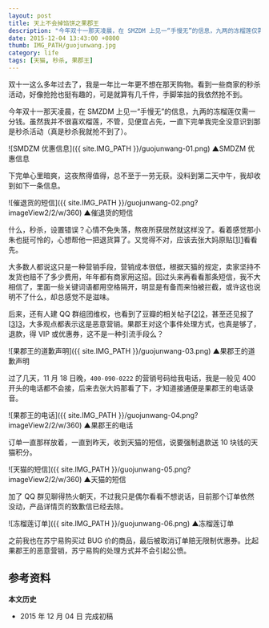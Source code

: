 ```yaml
---
layout: post
title: 天上不会掉馅饼之果郡王
description: "今年双十一那天凌晨，在 SMZDM 上见一“手慢无”的信息，九两的冻榴莲仅需一分钱。虽然我并不很喜欢榴莲，不管，见便宜占先，一直下完单我完全没意识到那是秒杀活动（真是秒杀我就抢不到了）。"
date: 2015-12-04 13:43:00 +0800
thumb: IMG_PATH/guojunwang.jpg
category: life
tags: [天猫, 秒杀, 果郡王]
---
```


双十一这么多年过去了，我是一年比一年更不想在那天购物。看到一些商家的秒杀活动，好像抢抢也挺有趣的，可是就算有几千件，手脚笨拙的我依然抢不到。

今年双十一那天凌晨，在 SMZDM 上见一“手慢无”的信息，九两的冻榴莲仅需一分钱。虽然我并不很喜欢榴莲，不管，见便宜占先，一直下完单我完全没意识到那是秒杀活动（真是秒杀我就抢不到了）。

![SMDZM 优惠信息]({{ site.IMG_PATH }}/guojunwang-01.png)
&#9650;SMDZM 优惠信息

下完单心里暗爽，这夜熬得值得，总不至于一劳无获。没料到第二天中午，我却收到如下一条信息。

![催退货的短信]({{ site.IMG_PATH }}/guojunwang-02.png?imageView2/2/w/360) &#9650;催退货的短信

什么，秒杀，设置错误？心情不免失落，熬夜所获居然就这样没了。看着感觉那小朱也挺可怜的，心想帮他一把退货算了。又觉得不对，应该去张大妈原贴[[1]][1]看看先。

大多数人都说这只是一种营销手段，营销成本很低，根据天猫的规定，卖家坚持不发货也赔不了多少费用，年年都有商家用这招。回过头来再看看那条短信，我不大相信了，里面一些关键词语都用空格隔开，明显是有备而来怕被拦截，或许这也说明不了什么，却总感觉不是滋味。

后来，还有人建 QQ 群组团维权，也看到了豆瓣的相关帖子[[2]][2]，甚至还见报了[[3]][3]，大多观点都表示这是恶意营销。果郡王对这个事件处理方式，也真是够了，退款，得 VIP 或优惠券，这不是一种引流手段么？

![果郡王的道歉声明]({{ site.IMG_PATH }}/guojunwang-03.png)
&#9650;果郡王的道歉声明

过了几天，11 月 18 日晚，`400-090-0222` 的营销号码给我电话，我是一般见 400 开头的电话都不会接，后来去张大妈那看了下，才知道接通便是果郡王的电话录音。

![果郡王的电话]({{ site.IMG_PATH }}/guojunwang-04.png?imageView2/2/w/360)
&#9650;果郡王的电话

订单一直那样放着，一直到昨天，收到天猫的短信，说要强制退款送 10 块钱的天猫积分。

![天猫的短信]({{ site.IMG_PATH }}/guojunwang-05.png?imageView2/2/w/360)
&#9650;天猫的短信

加了 QQ 群见聊得热火朝天，不过我只是偶尔看看不想说话，目前那个订单依然没动，产品详情页的致歉信已经去除。

![冻榴莲订单]({{ site.IMG_PATH }}/guojunwang-06.png)
&#9650;冻榴莲订单

之前我也在苏宁易购买过 BUG 价的商品，最后被取消订单赔无限制优惠券。比起果郡王的恶意营销，苏宁易购的处理方式并不会引起公愤。

## 参考资料

[1]: http://www.smzdm.com/p/720811 "手慢无:泰国金枕冻榴莲 1盒 450g/盒 0.01元包邮_天猫精选优惠_什么值得买"
[2]: http://www.douban.com/group/topic/81286305/ "来自果郡王的短信（他们又发来了短信...）"
[3]: http://toutiaopage.com/i6216751539252363777/ "双11“秒杀”88元水果 次日店家求退单 - 今日头条"

**本文历史**

* 2015 年 12 月 04 日 完成初稿
